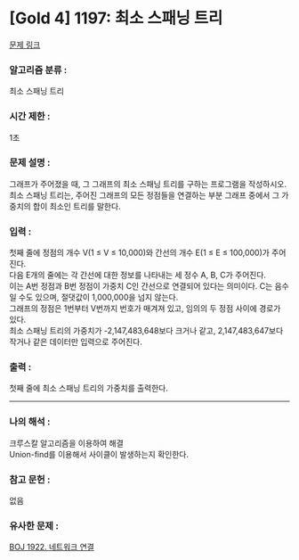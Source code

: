 [Gold 4] 1197: 최소 스패닝 트리
====================================  
[문제 링크](https://www.acmicpc.net/problem/1197)  

### 알고리즘 분류 :  
최소 스패닝 트리

### 시간 제한 :  
1초   

### 문제 설명 :  
그래프가 주어졌을 때, 그 그래프의 최소 스패닝 트리를 구하는 프로그램을 작성하시오.  
최소 스패닝 트리는, 주어진 그래프의 모든 정점들을 연결하는 부분 그래프 중에서 그 가중치의 합이 최소인 트리를 말한다.  

### 입력 :   
첫째 줄에 정점의 개수 V(1 ≤ V ≤ 10,000)와 간선의 개수 E(1 ≤ E ≤ 100,000)가 주어진다.  
다음 E개의 줄에는 각 간선에 대한 정보를 나타내는 세 정수 A, B, C가 주어진다.  
이는 A번 정점과 B번 정점이 가중치 C인 간선으로 연결되어 있다는 의미이다. C는 음수일 수도 있으며, 절댓값이 1,000,000을 넘지 않는다.  
그래프의 정점은 1번부터 V번까지 번호가 매겨져 있고, 임의의 두 정점 사이에 경로가 있다.  
최소 스패닝 트리의 가중치가 -2,147,483,648보다 크거나 같고, 2,147,483,647보다 작거나 같은 데이터만 입력으로 주어진다.  

### 출력 :   
첫째 줄에 최소 스패닝 트리의 가중치를 출력한다.  

-----------------------------------------------------------  
### 나의 해석 :  
크루스칼 알고리즘을 이용하여 해결  
Union-find를 이용해서 사이클이 발생하는지 확인한다. 

### 참고 문헌 :  
없음  

### 유사한 문제 :   
[BOJ 1922. 네트워크 연결](https://www.acmicpc.net/problem/1922)   
